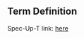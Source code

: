 ## Term Definition

Spec-Up-T link: <a href='https://weboftrust.github.io/WOT-terms/docs/glossary/keridemlia'>here</a>
